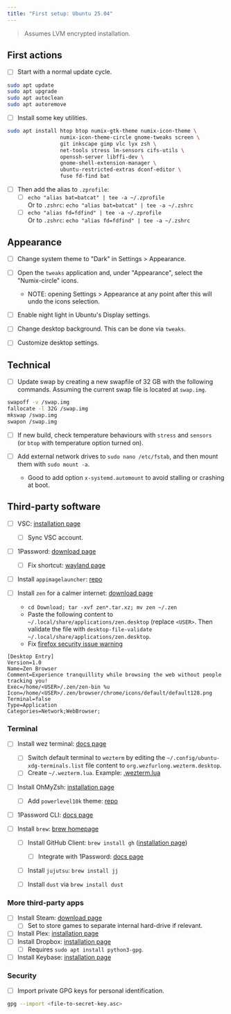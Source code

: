 ```yaml
---
title: "First setup: Ubuntu 25.04"
---
```


> Assumes LVM encrypted installation.

## First actions

- [ ] Start with a normal update cycle.

```bash
sudo apt update
sudo apt upgrade
sudo apt autoclean
sudo apt autoremove
```

- [ ] Install some key utilities.

```bash
sudo apt install htop btop numix-gtk-theme numix-icon-theme \
                 numix-icon-theme-circle gnome-tweaks screen \
                 git inkscape gimp vlc lyx zsh \
                 net-tools stress lm-sensors cifs-utils \
                 openssh-server libffi-dev \
                 gnome-shell-extension-manager \
                 ubuntu-restricted-extras dconf-editor \
                 fuse fd-find bat
```

- [ ] Then add the alias to `.zprofile`:
  - [ ] `echo "alias bat=batcat" | tee -a ~/.zprofile`  
         Or to `.zshrc`: `echo "alias bat=batcat" | tee -a ~/.zshrc`
  - [ ] `echo "alias fd=fdfind" | tee -a ~/.zprofile`  
         Or to `.zshrc`: `echo "alias fd=fdfind" | tee -a ~/.zshrc`

## Appearance

- [ ] Change system theme to "Dark" in Settings > Appearance.
- [ ] Open the `tweaks` application and, under "Appearance", select the "Numix-circle" icons.

  - NOTE: opening Settings > Appearance at any point after this will undo the icons selection.

- [ ] Enable night light in Ubuntu's Display settings.
- [ ] Change desktop background. This can be done via `tweaks`.
- [ ] Customize desktop settings.

## Technical

- [ ] Update swap by creating a new swapfile of 32 GB with the following commands.
      Assuming the current swap file is located at `swap.img`.

```bash
swapoff -v /swap.img
fallocate -l 32G /swap.img
mkswap /swap.img
swapon /swap.img
```

- [ ] If new build, check temperature behaviours with `stress` and `sensors`  
       (or `btop` with temperature option turned on).

- [ ] Add external network drives to `sudo nano /etc/fstab`, and then mount them with `sudo mount -a`.
  - Good to add option `x-systemd.automount` to avoid stalling or crashing at boot.

## Third-party software

- [ ] VSC: [installation page](https://code.visualstudio.com/)

  - [ ] Sync VSC account.

- [ ] 1Password: [download page](https://1password.com/downloads/linux)

  - [ ] Fix shortcut: [wayland page](https://support.1password.com/keyboard-shortcuts/?linux#wayland)

- [ ] Install `appimagelauncher`: [repo](https://github.com/TheAssassin/AppImageLauncher/wiki/Install-on-Ubuntu-or-Debian)

- [ ] Install `zen` for a calmer internet: [download page](https://zen-browser.app/download/)

  - `cd Download; tar -xvf zen*.tar.xz; mv zen ~/.zen`
  - Paste the following content to `~/.local/share/applications/zen.desktop` (replace `<USER>`. Then validate the file with `desktop-file-validate ~/.local/share/applications/zen.desktop`.
  - Fix [firefox security issue warning](https://support.mozilla.org/en-US/kb/linux-security-warning?as=u&utm_source=inproduct)

```text
[Desktop Entry]
Version=1.0
Name=Zen Browser
Comment=Experience tranquillity while browsing the web without people tracking you!
Exec=/home/<USER>/.zen/zen-bin %u
Icon=/home/<USER>/.zen/browser/chrome/icons/default/default128.png
Terminal=false
Type=Application
Categories=Network;WebBrowser;
```

### Terminal

- [ ] Install wez terminal: [docs page](https://wezterm.org/install/linux.html#__tabbed_1_3)

  - [ ] Switch default terminal to `wezterm` by editing the `~/.config/ubuntu-xdg-terminals.list` file content to `org.wezfurlong.wezterm.desktop`.
  - [ ] Create `~/.wezterm.lua`. Example: [.wezterm.lua](https://raw.githubusercontent.com/ggirelli/configs/refs/heads/main/configs/.wezterm.lua)

- [ ] Install OhMyZsh: [installation page](https://ohmyz.sh/#install)

  - [ ] Add `powerlevel10k` theme: [repo](https://github.com/romkatv/powerlevel10k)

- [ ] 1Password CLI: [docs page](https://developer.1password.com/docs/cli/get-started/)

- [ ] Install `brew`: [brew homepage](https://brew.sh)

  - [ ] Install GitHub Client: `brew install gh` ([installation page](https://github.com/cli/cli#installation))

    - [ ] Integrate with 1Password: [docs page](https://developer.1password.com/docs/cli/shell-plugins/github/)

  - [ ] Install `jujutsu`: `brew install jj`
  - [ ] Install `dust` via `brew install dust`

### More third-party apps

- [ ] Install Steam: [download page](https://store.steampowered.com/about/)
  - [ ] Set to store games to separate internal hard-drive if relevant.
- [ ] Install Plex: [installation page](https://snapcraft.io/plex-desktop)
- [ ] Install Dropbox: [installation page](https://www.dropbox.com/install-linux)
  - [ ] Requires `sudo apt install python3-gpg`.
- [ ] Install Keybase: [installation page](https://keybase.io/download)

### Security

- [ ] Import private GPG keys for personal identification.

```bash
gpg --import <file-to-secret-key.asc>
```
